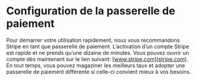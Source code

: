 # Configuration de la passerelle de paiement


Pour démarrer votre utilisation rapidement, nous vous recommandons Stripe en tant que passerelle de paiement. L’activation d’un compte Stripe est rapide et ne prends qu’une dizaine de minutes. Vous pouvez ouvrir un compte dès maintenant sur le lien suivant: [www.stripe.com](stripe.com). En tout temps, vous pouvez magaziner les meilleurs taux et adopter une passerelle de paiement différente si celle-ci convient mieux à vos besoins. 
